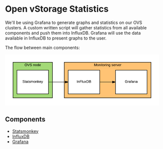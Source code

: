 # Open vStorage Statistics

We'll be using Grafana to generate graphs and statistics on our OVS clusters. A custom written script will gather statistics from all available components and push them into InfluxDB. Grafana will use the data available in InfluxDB to present graphs to the user.

The flow between main components:

![statistics-components](images/grafana-components.png "Statistics components overview")

## Components

* [Statsmonkey](docs/statsmonkey.md)
* [InfluxDB](docs/influxdb.md)
* [Grafana](docs/grafana.md)

